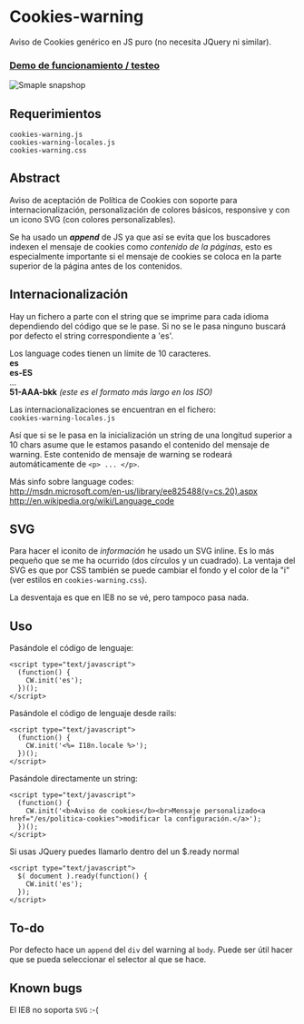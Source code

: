 Cookies-warning
===============

Aviso de Cookies genérico en JS puro (no necesita JQuery ni similar).

<h3><a href="http://htmlpreview.github.io/?https://github.com/carloscabo/cookies-warning/blob/master/demo.html" target="_blank">Demo de funcionamiento / testeo</a></h3>

![Smaple snapshop](https://raw.github.com/carloscabo/cookies-warning/master/snapshot.png)

## Requerimientos

`cookies-warning.js`  
`cookies-warning-locales.js`  
`cookies-warning.css`

## Abstract

Aviso de aceptación de Política de Cookies con soporte para internacionalización, personalización de colores básicos, responsive y con un icono SVG (con colores personalizables).

Se ha usado un **_append_** de JS ya que así se evita que los buscadores indexen el mensaje de cookies como _contenido de la páginas_, esto es especialmente importante si el mensaje de cookies se coloca en la parte superior de la página antes de los contenidos.

## Internacionalización

Hay un fichero a parte con el string que se imprime para cada idioma dependiendo del código que se le pase. Si no se le pasa ninguno buscará por defecto el string correspondiente a 'es'.

Los language codes tienen un límite de 10 caracteres.  
**es**  
**es-ES**  
...  
**51-AAA-bkk** _(este es el formato más largo en los ISO)_  

Las internacionalizaciones se encuentran en el fichero:  
`cookies-warning-locales.js`

Así que si se le pasa en la inicialización un string de una longitud superior a 10 chars asume que le estamos pasando el contenido del mensaje de warning. Este contenido de mensaje de warning se rodeará automáticamente de `<p> ... </p>`.

Más sinfo sobre language codes:  
<http://msdn.microsoft.com/en-us/library/ee825488(v=cs.20).aspx>  
<http://en.wikipedia.org/wiki/Language_code>

## SVG

Para hacer el iconito de _información_ he usado un SVG inline. Es lo más pequeño que se me ha ocurrido (dos círculos y un cuadrado). La ventaja del SVG es que por CSS también se puede cambiar el fondo y el color de la "i" (ver estilos en `cookies-warning.css`).

La desventaja es que en IE8 no se vé, pero tampoco pasa nada.

## Uso

Pasándole el código de lenguaje:

    <script type="text/javascript">
      (function() {
        CW.init('es');
      })();
    </script>

Pasándole el código de lenguaje desde rails:

    <script type="text/javascript">
      (function() {
        CW.init('<%= I18n.locale %>');
      })();
    </script>

Pasándole directamente un string:

    <script type="text/javascript">
      (function() {
        CW.init('<b>Aviso de cookies</b><br>Mensaje personalizado<a href="/es/politica-cookies">modificar la configuración.</a>');
      })();
    </script>
    
Si usas JQuery puedes llamarlo dentro del un $.ready normal

    <script type="text/javascript">
      $( document ).ready(function() {
        CW.init('es');
      });
    </script>

## To-do

Por defecto hace un `append` del `div` del warning al `body`.
Puede ser útil hacer que se pueda seleccionar el selector al que se hace.

## Known bugs

El IE8 no soporta `SVG` :-(
